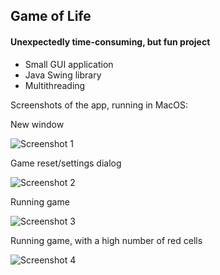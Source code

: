 ## Game of Life
#### Unexpectedly time-consuming, but fun project

- Small GUI application
- Java Swing library
- Multithreading


Screenshots of the app, running in MacOS:

New window

![Screenshot 1](http://pawelsynowiecki.com/files/gol_1.png "Screenshot 1")


Game reset/settings dialog

![Screenshot 2](http://pawelsynowiecki.com/files/gol_2.png "Screenshot 2")


Running game

![Screenshot 3](http://pawelsynowiecki.com/files/gol_3.png "Screenshot 3")


Running game, with a high number of red cells

![Screenshot 4](http://pawelsynowiecki.com/files/gol_4.png "Screenshot 4")
